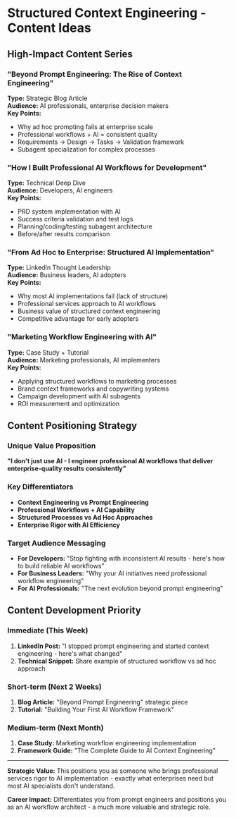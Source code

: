# Structured Context Engineering - Content Ideas

## High-Impact Content Series

### "Beyond Prompt Engineering: The Rise of Context Engineering"
**Type:** Strategic Blog Article  
**Audience:** AI professionals, enterprise decision makers  
**Key Points:**
- Why ad hoc prompting fails at enterprise scale
- Professional workflows + AI = consistent quality
- Requirements → Design → Tasks → Validation framework
- Subagent specialization for complex processes

### "How I Built Professional AI Workflows for Development"
**Type:** Technical Deep Dive  
**Audience:** Developers, AI engineers  
**Key Points:**
- PRD system implementation with AI
- Success criteria validation and test logs
- Planning/coding/testing subagent architecture
- Before/after results comparison

### "From Ad Hoc to Enterprise: Structured AI Implementation"
**Type:** LinkedIn Thought Leadership  
**Audience:** Business leaders, AI adopters  
**Key Points:**
- Why most AI implementations fail (lack of structure)
- Professional services approach to AI workflows
- Business value of structured context engineering
- Competitive advantage for early adopters

### "Marketing Workflow Engineering with AI"
**Type:** Case Study + Tutorial  
**Audience:** Marketing professionals, AI implementers  
**Key Points:**
- Applying structured workflows to marketing processes
- Brand context frameworks and copywriting systems
- Campaign development with AI subagents
- ROI measurement and optimization

## Content Positioning Strategy

### Unique Value Proposition
**"I don't just use AI - I engineer professional AI workflows that deliver enterprise-quality results consistently"**

### Key Differentiators
- **Context Engineering vs Prompt Engineering**
- **Professional Workflows + AI Capability**
- **Structured Processes vs Ad Hoc Approaches**
- **Enterprise Rigor with AI Efficiency**

### Target Audience Messaging
- **For Developers:** "Stop fighting with inconsistent AI results - here's how to build reliable AI workflows"
- **For Business Leaders:** "Why your AI initiatives need professional workflow engineering"
- **For AI Professionals:** "The next evolution beyond prompt engineering"

## Content Development Priority

### Immediate (This Week)
1. **LinkedIn Post:** "I stopped prompt engineering and started context engineering - here's what changed"
2. **Technical Snippet:** Share example of structured workflow vs ad hoc approach

### Short-term (Next 2 Weeks)
1. **Blog Article:** "Beyond Prompt Engineering" strategic piece
2. **Tutorial:** "Building Your First AI Workflow Framework"

### Medium-term (Next Month)
1. **Case Study:** Marketing workflow engineering implementation
2. **Framework Guide:** "The Complete Guide to AI Context Engineering"

---

**Strategic Value:** This positions you as someone who brings professional services rigor to AI implementation - exactly what enterprises need but most AI specialists don't understand.

**Career Impact:** Differentiates you from prompt engineers and positions you as an AI workflow architect - a much more valuable and strategic role.